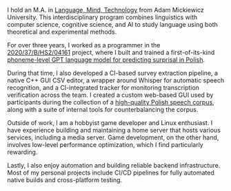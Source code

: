 I hold an M.A. in [Language, Mind, Technology](https://anglistyka.amu.edu.pl/en/for-candidates/full-time-ma-programmes/language-mind-technology) from Adam Mickiewicz University. This interdisciplinary program combines linguistics with computer science, cognitive science, and AI to study language using both theoretical and experimental methods.

For over three years, I worked as a programmer in the [2020/37/B/HS2/04161](https://prodis-opus19.github.io/) project, where I built and trained a first-of-its-kind [phoneme-level GPT language model for predicting surprisal in Polish](https://arxiv.org/abs/2404.10112).

During that time, I also developed a CI-based survey extraction pipeline, a native C++ GUI CSV editor, a wrapper around Whisper for automatic speech recognition, and a CI-integrated tracker for monitoring transcription verification across the team. I created a custom web-based GUI used by participants during the collection of a [high-quality Polish speech corpus](https://arxiv.org/abs/2404.10112), along with a suite of internal tools for counterbalancing the corpus.

Outside of work, I am a hobbyist game developer and Linux enthusiast. I have experience building and maintaining a home server that hosts various services, including a media server. Game development, on the other hand, involves low-level performance optimization, which I find particularly rewarding.

Lastly, I also enjoy automation and building reliable backend infrastructure. Most of my personal projects include CI/CD pipelines for fully automated native builds and cross-platform testing.
